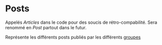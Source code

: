 Posts
=====

Appelés _Articles_ dans le code pour des soucis de rétro-compabilité.
Sera renommé en _Post_ partout dans le futur.

Représente les différents posts publiés par les différents [groupes](../groups)
